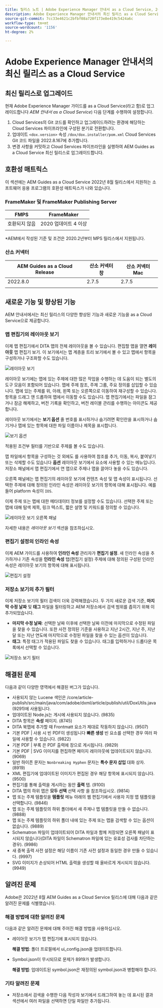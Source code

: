 ```yaml
---
title: 릴리스 노트 | Adobe Experience Manager 안내서 as a Cloud Service, 2022년 8월 릴리스
description: Adobe Experience Manager 안내서의 최신 릴리스 as a Cloud Service
source-git-commit: 7cc33e4621c2bfbf08a720f173e8e419c5424a6c
workflow-type: tm+mt
source-wordcount: '1156'
ht-degree: 2%

---
```


# Adobe Experience Manager 안내서의 최신 릴리스 as a Cloud Service

## 최신 릴리스로 업그레이드

현재 Adobe Experience Manager 가이드를 as a Cloud Service(라고 함)로 업그레이드합니다 *AEM 안내서 as a Cloud Service*) 다음 단계를 수행하여 설정합니다.
1. Cloud Services의 Git 코드를 확인하고 업그레이드하려는 환경에 해당하는 Cloud Services 파이프라인에 구성된 분기로 전환합니다.
2. 업데이트 `<dox.version>` 속성 `/dox/dox.installer/pom.xml` Cloud Services Git 코드 파일을 2022.8.167에 추가합니다.
3. 변경 사항을 커밋하고 Cloud Services 파이프라인을 실행하여 AEM Guides as a Cloud Service 최신 릴리스로 업그레이드합니다.

## 호환성 매트릭스

이 섹션에는 AEM Guides as a Cloud Service 2022년 8월 릴리스에서 지원하는 소프트웨어 응용 프로그램의 호환성 매트릭스가 나와 있습니다.

### FrameMaker 및 FrameMaker Publishing Server

| FMPS | FrameMaker |
| --- | --- |
| 호환되지 않음 | 2020 업데이트 4 이상 |
|  |  |

*AEM에서 작성된 기준 및 조건은 2020.2년부터 MPS 릴리스에서 지원됩니다.

### 산소 커넥터

| AEM Guides as a Cloud Release | 산소 커넥터 창 | 산소 커넥터 Mac |
| --- | --- | --- |
| 2022.8.0 | 2.7.5 | 2.7.5 |
|  |  |  |


## 새로운 기능 및 향상된 기능

AEM 안내서에서는 최신 릴리스의 다양한 향상된 기능과 새로운 기능을 as a Cloud Service으로 제공합니다.

### 맵 편집기의 레이아웃 보기

이제 맵 편집기에서 DITA 맵의 전체 레이아웃을 볼 수 있습니다. 편집할 맵을 열면 **레이아웃** 맵 편집기 보기. 이 보기에서는 맵 계층을 트리 보기에서 볼 수 있고 맵에서 항목을 구성하거나 구조화할 수도 있습니다.

![레이아웃 보기](assets/layout-view-map.png)

레이아웃 보기에는 맵에 있는 주제에 대한 많은 작업을 수행하는 데 도움이 되는 별도의 도구 모음이 포함되어 있습니다.
맵에 주제 참조, 주제 그룹, 주요 정의를 삽입할 수 있습니다. 맵에 있는 주제를 위, 아래, 왼쪽 또는 오른쪽으로 이동하여 재구성할 수 있습니다. 항목을 드래그 앤 드롭하여 맵에서 이동할 수도 있습니다. 맵 편집기에서는 파일을 잠그거나 잠금 해제하고, 버전 기록을 확인하고, 버전 레이블 관리를 수행하는 아이콘도 제공합니다.


레이아웃 보기에서는 **보기 옵션** 줄 번호를 표시하거나 숨기려면 확인란을 표시하거나 숨기거나 맵에 있는 항목에 대한 파일 이름이나 제목을 표시합니다.


![보기 옵션](assets/view-options.png)

적용된 조건부 필터를 기반으로 주제를 볼 수도 있습니다.

맵 파일에서 항목을 구성하는 것 외에도 를 사용하여 참조를 추가, 이동, 복사, 붙여넣기 또는 삭제할 수도 있습니다 **옵션** 레이아웃 보기에서 요소에 사용할 수 있는 메뉴입니다. 저장소 패널에서 맵 편집기에서 연 맵으로 주제나 맵을 끌어다 놓을 수도 있습니다.

오른쪽 패널에는 맵 편집기의 레이아웃 보기에 컨텐츠 속성 및 맵 속성이 표시됩니다. 선택한 주제에 대해 정의된 인라인 속성은 레이아웃 보기의 항목에 대해 표시됩니다. 예를 들어 platform 속성이 `IOS`.

이제 주제 또는 맵에 대한 메타데이터 정보를 설정할 수도 있습니다. 선택한 주제 또는 맵에 대해 탐색 제목, 링크 텍스트, 짧은 설명 및 키워드를 정의할 수 있습니다.

![레이아웃 보기 오른쪽 패널](assets/layout-inline-attributes.png)

자세한 내용은 *레이아웃 보기* 섹션을 참조하십시오.

### 편집기 설정의 인라인 속성

이제 AEM 가이드를 사용하여 **인라인 속성** 관리자가 **편집기 설정**. 새 인라인 속성을 추가하거나 기존 속성을 **인라인 속성** 탭(편집기 설정)
주제에 대해 정의된 구성된 인라인 속성은 레이아웃 보기의 항목에 대해 표시됩니다.

![편집기 설정](assets/editor-settings-inline-attributes.png)


### 저장소 보기의 추가 필터

이제 저장소 보기의 필터 검색이 더욱 강력해졌습니다. 두 가지 새로운 검색 기준, **마지막 수정 날짜** 및 **태그** 파일을 필터링하고 AEM 저장소에서 검색 범위를 좁히기 위해 이 추가되었습니다.
* **마지막 수정 날짜**: 선택한 날짜 이후에 선택한 날짜 이전에 마지막으로 수정된 파일을 찾을 수 있습니다. 또한 사전 정의된 기준을 사용하고 지난 2시간, 지난 주, 지난 달 또는 지난 연도에 마지막으로 수정된 파일을 찾을 수 있는 옵션이 있습니다.
* **태그**: 특정 태그가 적용된 파일도 찾을 수 있습니다. 태그를 입력하거나 드롭다운 목록에서 선택할 수 있습니다.

![저장소 보기 필터](assets/repo-filter-search.png)


## 해결된 문제

다음과 같이 다양한 영역에서 해결된 버그가 있습니다.

* 사용되지 않는 Lucene 색인은 /core/article-publish/src/main/java/com/adobe/dxml/article/publish/util/DoxUtils.java (9291)에 사용됩니다.
* 업데이트된 Node.js는 게시에 사용되지 않습니다. (9835)
* DITA 항목은 **속성** 페이지. (8745)
* DITA 북맵에 추가할 때 Frontmatt 요소가 제대로 작동하지 않습니다. (9507)
* 기본 PDF | 사용 시 빈 PDF이 생성됩니다 **빠른 생성** 빈 요소를 선택한 경우 여러 파일에 사용할 수 있습니다. (9822)
* 기본 PDF | 부록 은 PDF 출력에 장으로 게시됩니다. (9829)
* 기본 PDF | SVG 이미지를 편집하면 페이지 레이아웃에 업데이트되지 않습니다. (9069)
* 일반 하이픈 문자는 `Nonbreaking Hyphen` 문자는 **특수 문자 삽입** 대화 상자. (8919)
* XML 편집기에 업데이트된 이미지가 편집된 경우 해당 항목에 표시되지 않습니다. (9500)
* 편집기를 통해 출력을 게시하는 동안 **출력** 탭. (9100)
* DITA 맵의 하위 맵은 **모두 선택** 선택 사항 을 참조하십시오. (9814)
* 맵 또는 주제 템플릿을 **템플릿** 메뉴 아래의 웹 편집기에서 사용자 지정 맵 템플릿을 선택합니다. (9846)
* 맵 또는 주제 템플릿의 하위 폴더에서 새 주제나 맵 템플릿을 만들 수 없습니다. (9888)
* 맵 또는 주제 템플릿의 하위 폴더 내에 있는 주제 또는 맵을 검색할 수 있는 옵션이 없습니다. (9889)
* Schematron 파일이 업데이트되어 DITA 파일과 함께 저장되면 오른쪽 패널이 표시되지 않습니다(DITA 파일이 Schematron 파일에 있는 유효성 검사를 차단하는 경우). (9986)
* 새 중복 출력 사전 설정은 해당 이름이 기존 사전 설정과 동일한 경우 만들 수 있습니다. (9997)
* SVG 이미지가 손상되어 HTML 출력을 생성할 때 올바르게 게시되지 않습니다. (9949)


## 알려진 문제

Adobe은 2022년 8월 AEM Guides as a Cloud Service 릴리스에 대해 다음과 같은 알려진 문제를 식별했습니다.

### 해결 방법에 대한 알려진 문제

다음과 같은 알려진 문제에 대해 주어진 해결 방법을 사용하십시오.

* 레이아웃 보기가 맵 편집기에 표시되지 않습니다.

   **해결 방법**: 폴더 프로필에서 ui_config.json을 업데이트합니다.

* Symbol.json이 무시되므로 문제가 8919가 발생합니다.

   **해결 방법**: 업데이트된 symbol.json은 재정의된 symbol.json과 병합해야 합니다.

### 기타 알려진 문제

* 저장소에서 검색을 수행한 다음 작성자 보기에서 드래그하여 놓는 데 표시된 결과 섹션에서 여러 파일을 선택하면 단일 파일만 추가됩니다.

